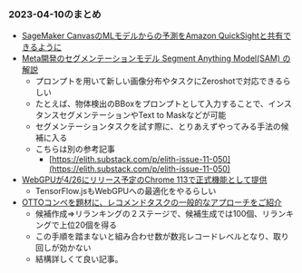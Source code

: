 ### 2023-04-10のまとめ

- [SageMaker CanvasのMLモデルからの予測をAmazon QuickSightと共有できるように](https://aws.amazon.com/jp/about-aws/whats-new/2023/04/amazon-sagemaker-sharing-predictions-quicksight/)
- [Meta開発のセグメンテーションモデル Segment Anything Model(SAM) の解説](https://zenn.dev/fusic/articles/ml-segment-anything-meta)
  - プロンプトを用いて新しい画像分布やタスクにZeroshotで対応できるらしい
  - たとえば、物体検出のBBoxをプロンプトとして入力することで、インスタンスセグメンテーションやText to Maskなどが可能
  - セグメンテーションタスクを試す際に、とりあえずやってみる手法の候補に入る
  - こちらは別の参考記事
    - [https://elith.substack.com/p/elith-issue-11-050](https://elith.substack.com/p/elith-issue-11-050)
- [WebGPUが4/26にリリース予定のChrome 113で正式機能として提供](https://www.publickey1.jp/blog/23/webgpuwebgpuchrome_1133d.html)
  - TensorFlow.jsもWebGPUへの最適化をやるらしい
- [OTTOコンペを題材に、レコメンドタスクの一般的なアプローチをご紹介](https://blog.brainpad.co.jp/entry/2023/04/06/151913)
  - 候補作成⇒リランキングの２ステージで、候補生成では100個、リランキングで上位20個を得る
  - この手順を踏まないと組み合わせ数が数兆レコードレベルとなり、取り回しが効かない
  - 結構詳しくて良い記事。